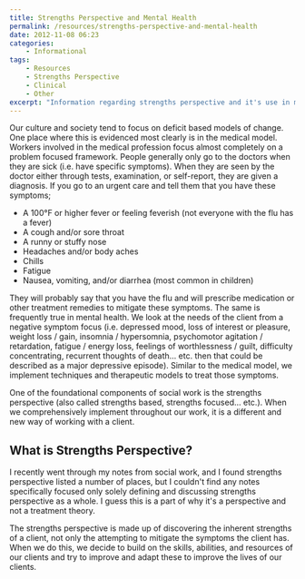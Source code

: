 ```yaml
---
title: Strengths Perspective and Mental Health
permalink: /resources/strengths-perspective-and-mental-health
date: 2012-11-08 06:23
categories:
    - Informational
tags: 
    - Resources
    - Strengths Perspective
    - Clinical
    - Other
excerpt: "Information regarding strengths perspective and it's use in mental health and social work."
---
```


Our culture and society tend to focus on deficit based models of change. One place where this is evidenced most clearly is in the medical model.  Workers involved in the medical profession focus almost completely on a problem focused framework.  People generally only go to the doctors when they are sick (i.e. have specific symptoms). When they are seen by the doctor either through tests, examination, or self-report, they are given a diagnosis. If you go to an urgent care and tell them that you have these symptoms;

  * A 100°F or higher fever or feeling feverish (not everyone with the flu has a fever)
  * A cough and/or sore throat
  * A runny or stuffy nose
  * Headaches and/or body aches
  * Chills
  * Fatigue
  * Nausea, vomiting, and/or diarrhea (most common in children)

They will probably say that you have the flu and will prescribe medication or other treatment remedies to mitigate these symptoms. The same is frequently true in mental health. We look at the needs of the client from a negative symptom focus (i.e. depressed mood, loss of interest or pleasure, weight loss / gain, insomnia / hypersomnia, psychomotor agitation / retardation, fatigue / energy loss, feelings of worthlessness / guilt, difficulty concentrating, recurrent thoughts of death… etc. then that could be described as a major depressive episode). Similar to the medical model, we implement techniques and therapeutic models to treat those symptoms.

One of the foundational components of social work is the strengths perspective (also called strengths based, strengths focused… etc.). When we comprehensively implement throughout our work, it is a different and new way of working with a client.

## What is Strengths Perspective?

I recently went through my notes from social work, and I found strengths perspective listed a number of places, but I couldn't find any notes specifically focused only solely defining and discussing strengths perspective as a whole. I guess this is a part of why it's a perspective and not a treatment theory.

The strengths perspective is made up of discovering the inherent strengths of a client, not only the attempting to mitigate the symptoms the client has. When we do this, we decide to build on the skills, abilities, and resources of our clients and try to improve and adapt these to improve the lives of our clients.